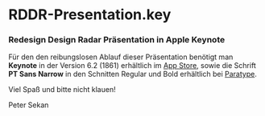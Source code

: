# RDDR-Presentation.key
### Redesign Design Radar Präsentation in Apple Keynote

Für den den reibungslosen Ablauf dieser Präsentation benötigt man __Keynote__ in der Version 6.2 (1861) erhältlich im [App Store](https://itunes.apple.com/de/app/keynote/id409183694?mt=12), sowie die Schrift __PT Sans Narrow__ in den Schnitten Regular und Bold erhältlich bei [Paratype](http://paratype.com/public/).

Viel Spaß und bitte nicht klauen!

Peter Sekan